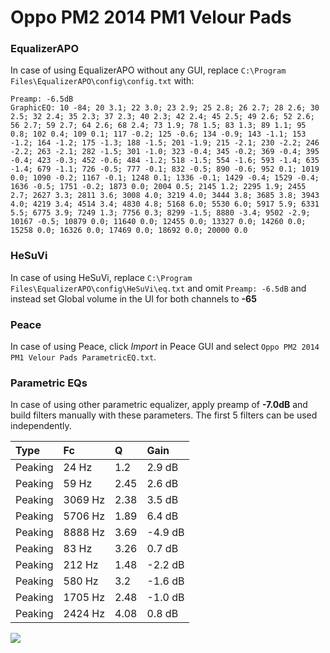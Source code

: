 # Oppo PM2 2014 PM1 Velour Pads

### EqualizerAPO
In case of using EqualizerAPO without any GUI, replace `C:\Program Files\EqualizerAPO\config\config.txt`
with:
```
Preamp: -6.5dB
GraphicEQ: 10 -84; 20 3.1; 22 3.0; 23 2.9; 25 2.8; 26 2.7; 28 2.6; 30 2.5; 32 2.4; 35 2.3; 37 2.3; 40 2.3; 42 2.4; 45 2.5; 49 2.6; 52 2.6; 56 2.7; 59 2.7; 64 2.6; 68 2.4; 73 1.9; 78 1.5; 83 1.3; 89 1.1; 95 0.8; 102 0.4; 109 0.1; 117 -0.2; 125 -0.6; 134 -0.9; 143 -1.1; 153 -1.2; 164 -1.2; 175 -1.3; 188 -1.5; 201 -1.9; 215 -2.1; 230 -2.2; 246 -2.2; 263 -2.1; 282 -1.5; 301 -1.0; 323 -0.4; 345 -0.2; 369 -0.4; 395 -0.4; 423 -0.3; 452 -0.6; 484 -1.2; 518 -1.5; 554 -1.6; 593 -1.4; 635 -1.4; 679 -1.1; 726 -0.5; 777 -0.1; 832 -0.5; 890 -0.6; 952 0.1; 1019 0.0; 1090 -0.2; 1167 -0.1; 1248 0.1; 1336 -0.1; 1429 -0.4; 1529 -0.4; 1636 -0.5; 1751 -0.2; 1873 0.0; 2004 0.5; 2145 1.2; 2295 1.9; 2455 2.7; 2627 3.3; 2811 3.6; 3008 4.0; 3219 4.0; 3444 3.8; 3685 3.8; 3943 4.0; 4219 3.4; 4514 3.4; 4830 4.8; 5168 6.0; 5530 6.0; 5917 5.9; 6331 5.5; 6775 3.9; 7249 1.3; 7756 0.3; 8299 -1.5; 8880 -3.4; 9502 -2.9; 10167 -0.5; 10879 0.0; 11640 0.0; 12455 0.0; 13327 0.0; 14260 0.0; 15258 0.0; 16326 0.0; 17469 0.0; 18692 0.0; 20000 0.0
```

### HeSuVi
In case of using HeSuVi, replace `C:\Program Files\EqualizerAPO\config\HeSuVi\eq.txt` and omit `Preamp:
-6.5dB` and instead set Global volume in the UI for both channels to **-65**

### Peace
In case of using Peace, click *Import* in Peace GUI and select `Oppo PM2 2014 PM1 Velour Pads ParametricEQ.txt`.

### Parametric EQs
In case of using other parametric equalizer, apply preamp of **-7.0dB** and build filters manually with
these parameters. The first 5 filters can be used independently.

| Type    | Fc      |    Q | Gain    |
|:--------|:--------|:-----|:--------|
| Peaking | 24 Hz   | 1.2  | 2.9 dB  |
| Peaking | 59 Hz   | 2.45 | 2.6 dB  |
| Peaking | 3069 Hz | 2.38 | 3.5 dB  |
| Peaking | 5706 Hz | 1.89 | 6.4 dB  |
| Peaking | 8888 Hz | 3.69 | -4.9 dB |
| Peaking | 83 Hz   | 3.26 | 0.7 dB  |
| Peaking | 212 Hz  | 1.48 | -2.2 dB |
| Peaking | 580 Hz  | 3.2  | -1.6 dB |
| Peaking | 1705 Hz | 2.48 | -1.0 dB |
| Peaking | 2424 Hz | 4.08 | 0.8 dB  |

![](https://raw.githubusercontent.com/jaakkopasanen/AutoEq/master/results/innerfidelity/sbaf-serious/Oppo%20PM2%202014%20PM1%20Velour%20Pads/Oppo%20PM2%202014%20PM1%20Velour%20Pads.png)